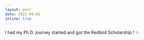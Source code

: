 ```yaml
---
layout: post
date: 2022-09-01
inline: true
---
```


I had my Ph.D. journey started and got the Redbird Scholarship.! :sparkles:
